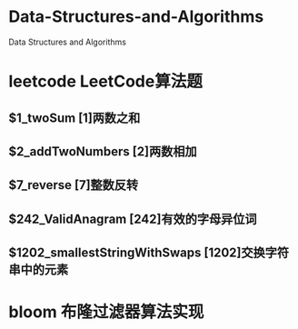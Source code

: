 # Data-Structures-and-Algorithms
Data Structures and Algorithms




# leetcode  LeetCode算法题
## $1_twoSum                        [1]两数之和
## $2_addTwoNumbers                 [2]两数相加
## $7_reverse                      [7]整数反转
## $242_ValidAnagram              [242]有效的字母异位词
## $1202_smallestStringWithSwaps              [1202]交换字符串中的元素







# bloom 布隆过滤器算法实现 